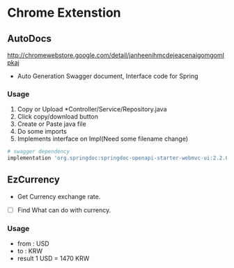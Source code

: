 # Chrome Extenstion

## AutoDocs

http://chromewebstore.google.com/detail/janheenihmcdejeacenaigomgomlpkaj

- Auto Generation Swagger document, Interface code for Spring

### Usage

1. Copy or Upload \*Controller/Service/Repository.java
2. Click copy/download button
3. Create or Paste java file
4. Do some imports
5. Implements interface on Impl(Need some filename change)

```bash
# swagger dependency
implementation 'org.springdoc:springdoc-openapi-starter-webmvc-ui:2.2.0'
```

## EzCurrency

- Get Currency exchange rate.
- [ ] Find What can do with currency.

### Usage

- from : USD
- to : KRW
- result 1 USD = 1470 KRW
